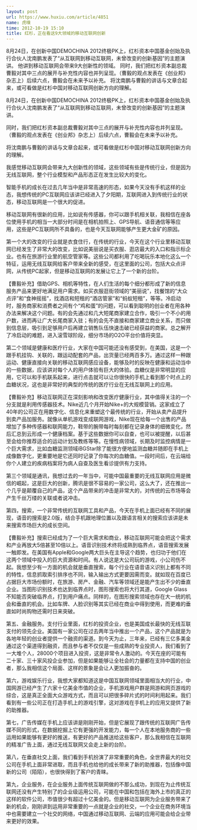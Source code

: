 ```yaml
---
layout: post
url: https://www.huxiu.com/article/4851
name: 虎嗅
time: 2012-10-19 15:10
title: 红杉，正在看这9大领域的移动互联网创新
---
```

8月24日，在创新中国DEMOCHINA 2012终极PK上，红杉资本中国基金创始及执行合伙人沈南鹏发表了“从互联网到移动互联网，未曾改变的创新基因”的主题演讲。 他讲到移动互联网会带来9大创新性的领域。 同时，我们把红杉资本副总裁曹毅对其中三点的展开与补充性内容也并列呈现。（曹毅的观点发表在《创业邦》杂志上）后续六点，曹毅会在未来予以补充。 将沈南鹏与曹毅的讲话与文章合起来，或可看做是红杉中国对移动互联网创新方向的理解。

8月24日，在创新中国DEMOCHINA 2012终极PK上，红杉资本中国基金创始及执行合伙人沈南鹏发表了“从互联网到移动互联网，未曾改变的创新基因”的主题演讲。

同时，我们把红杉资本副总裁曹毅对其中三点的展开与补充性内容也并列呈现。（曹毅的观点发表在《创业邦》杂志上）后续六点，曹毅会在未来予以补充。

将沈南鹏与曹毅的讲话与文章合起来，或可看做是红杉中国对移动互联网创新方向的理解。

我感觉移动互联网会带来九大创新性的领域，这些领域有些是传统行业，但是因为无线互联网，整个行业模型和产品形态正在发生比较大的变化。

智能手机的成长在过去几年当中是非常高速的形态，如果今天没有手机这样的业态，我想传统的PC互联网应该讲已经进入了夕阳期，互联网进入到传统行业的状态，移动互联网是一个很大的促进。

移动互联网有很新的应用，比如说有传感器，你可以跟手机相关联，我相信在座各位使用手机的相当一大部分时间是在相机拍照上、GPS导航、语音通信等等应用，这些是PC互联网所不具备的，也是今天互联网能够产生更大金矿的原因。

第一个大的改变的行业就是衣食住行，在传统的行业，今天在这个行业里移动互联网已经发生了非常大的改变，比如说美丽说是买衣服、逛店最大的入口和指示标企业。也有在旅游行业里的航空管家等。这些公司都利用了吃喝玩乐本地化这么一个特征，运用无线互联网给客户带来全新的感受，在这里面的公司，包括大众点评网，从传统PC起家，但是移动互联网的发展让它上了一个新的台阶。

【曹毅补充】借助GPS、相机等特性，在人们生活的每个细分都形成了新的信息服务产品来更好地满足用户需求。如买衣服逛街领域的“美丽说”，找餐馆的“大众点评”和“食神摇摇”，找酒店和短租的“酒店管家”和“蚂蚁短租”，等等。冷启动时，服务商家和消费者之间有个“鸡和蛋”的问题，可以看到聪明的创业者在用各种办法来解决这个问题。有的会先通过和几大短尾商家建立合作，吸引一个不小的用户数，进而再让广大长尾商家入驻；有的会先不直接和商家建立商业关系，而只做到信息层，吸引到足够用户后再建立销售队伍快速击破已经获益的商家。总之解开了冷启动的难题，进入滚雪球阶段，细分市场的O2O平台价值将突显。

第二个领域是健康和医疗行业，大家在中国可能还没有感受到，在美国，这是一个跟手机挂钩、关联的，跟运动配套的产品，出货量已经两百多万。通过这样一种跟运动、健康直接向关联的移动互联网感应设备，能够及时的反映在健康和运动当中的一些数据，应该讲对每个人的用户体验有巨大的体验。血糖仪是非常明显的应用，它可以和手机联系起来，进行点击就可以让你很快的手机上看到那个时点上的血糖状况，这也是非常好的典型的传统的医疗行业在无线互联网上的应用。

【曹毅补充】移动互联网正在深刻影响和改变医疗健康行业，其中值得关注的一个分支就是利用传感器技术。Nike近几个月开始Nike+的大规模营销。这家成立了40年的公司正在用数字化、信息化来重塑这个最传统的行业，开始从卖产品提升到卖产品加服务。就像从单机游戏变成联网游戏，Nike现在给每一个出售的产品增加了多种传感器和联网能力，鞋带的腕带每时每刻都在记录身体的细微变化，然后汇总到云形成一个健康档案。基于这些数据你可以自查，也可以被提醒，以后甚至会给你推荐适合的运动计划及教练等等。在慢性病领域，长期及时监控病情是一个巨大需求，比如血糖监测领域iBGStar除了能很方便地监测血糖并随即在手机上成像数字化，更重要地是它还同时记录了你每次的血糖值。一段时间后，在云端给你个人建立的疾病档案将为病人自查及医生看诊提供有力支持。

第三个领域是通讯，我想过去的一年当中，可能中国最重要的无线互联网应用是微信的崛起，这是巨大的创新，腾讯是很不容易的一家公司，这么大了，还在推出一个几乎是颠覆自己的产品，这个产品带来的冲击是非常大的，对传统的云市场等会产生千丝万缕的关联或者说冲击。

第四，搜索，一个非常传统的互联网工具和产品，今天在手机上面已经有不同的展现，语音的搜索是2.0版，结合手机跟地理位置以及跟语言相关的搜索应该讲是未来搜索市场巨大的成长空间。

【曹毅补充】搜索已经成为了一个巨大需求和商业，移动互联网可能会把这个需求和产业再放大5倍甚至10倍以上。语音识别技术终将成熟到临界点，语音搜索发展一触即发。在美国有Apple和Google两大巨头在主导这个趋势，也归功于他们在这两个领域中投入的巨大资源和时间。有人说这是大公司玩的游戏，小公司伤不起。我想至少有一方面的机会就是垂直搜索，每个行业在语音语义识别上都有不同的特性，信息抓取索引排序也不同，输入输出方式更要因需而变。就如现在百度已占据巨大市场份额时，在旅游、房产、金融、汽车等领域还是能产生出不少的垂直企业。当图形识别技术也达到临界点时，图形搜索也将大行其道，Google Glass不知能否突破临界点，打到用户痛点。同样的，在图形搜索领域也存在大一统的机会和垂直的机会。比如车牌、人脸识别等其实已经在商业中得到使用，而更难的垂直如时尚购物还需时日来突破。

第五、金融服务。支付行业里面，红杉的投资企业，也是美国成长最快的无线互联支付的领先企业。美国有一家公司在过去两年当中推出一个产品，这个产品就是为各地年轻的创业者提供一个融资的渠道。到今天为止，三年来，已经有三亿多美金通过这个渠道得到融资，而且参与者不仅仅是一些成熟的专业投资人，我们看到了一大堆个人，28000个项目进入投资，这是非常令人激动的。今天在座的可能有二十家、三十家风投企业参加，但是如果能够让全社会的力量都在支持中国的创业者，那么我相信这个局面、这样的景象是会让人更加振奋的。

第六，游戏娱乐行业，我想大家都知道这是中国互联网领域里面相当大的行业，中国网游已经产生了六家十亿美金市值的企业，手机游戏用户群是网游和网页游戏的综合，这是真正全面大众游戏方式，而且可以把很多碎片式的时间利用起来。我们看到有一些公司正在打造手机上的游戏引擎，这对游戏在手机上的应用又提供了新的助推器。

第七，广告传媒在手机上应该讲是刚刚开始，但是它展现了跟传统的互联网广告传媒不同的形式，在数据挖掘上它有更强的开发能力，每一个人在本地服务商的一些运用如果能够有更好的推送，有更好的产品推送给这些客户，那么我相信在互联网的精准广告上面，通过无线互联网又会走上新的台阶。

第八，在垂直社交上面，我们看到手机扮演了非常重要的角色，全世界最大的社交公司在手机上面非常进取，而且手机也给他的成长带来了新的助推器，包括像中国新的公司（陌陌），也很快得到了客户的青睐。

第九，企业服务，在企业服务上面传统互联网做的不那么成功，到现在为止传统互联网还没有产生特别了的企业级运用公司，可能在中国和包括在海外上市的真正的这样的软件公司，市值很少有超过十亿美金的。但是移动互联网为企业服务带来了新的机会，刚刚讲到运用非常重要的一点就是企业的社交，一个企业在商务环境当中也需要建立一个社交的网络，中国通过移动互联网、云端的应用可能会给企业带来更好的效果。

